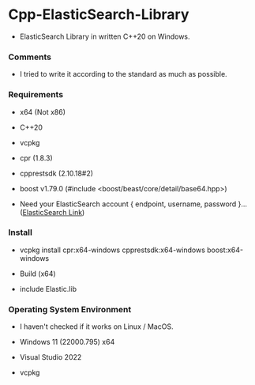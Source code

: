 # Cpp-ElasticSearch-Library


- ElasticSearch Library in written C++20 on Windows.




### Comments

- I tried to write it according to the standard as much as possible.






### Requirements

- x64 (Not x86)


- C++20


- vcpkg


- cpr (1.8.3)


- cpprestsdk (2.10.18#2)


- boost v1.79.0 (#include \<boost/beast/core/detail/base64.hpp\>)


- Need your ElasticSearch account { endpoint, username, password }... ([ElasticSearch Link](https://elastic.co))




### Install

- vcpkg install cpr:x64-windows cpprestsdk:x64-windows boost:x64-windows


- Build (x64)


- include Elastic.lib


### Operating System Environment


- I haven't checked if it works on Linux / MacOS.


- Windows 11 (22000.795) x64


- Visual Studio 2022


- vcpkg

